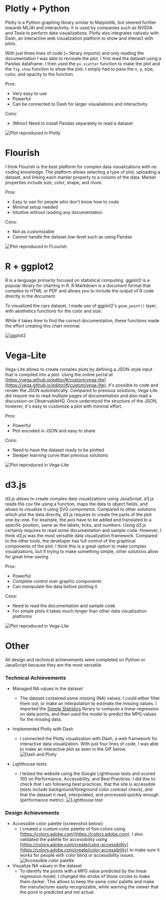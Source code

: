 

# Plotly + Python

Plotly is a Python graphing library similar to Matplotlib, but steered further towards ML/AI and interactivity. It is used by companies such as NVIDIA and Tesla to perform data visualizations. Plotly also integrates natively with Dash, an interactive web visualization platform to show and interact with plots.

With just three lines of code (+ library imports) and only reading the documentation I was able to recreate the plot. I first read the dataset using a Pandas dataframe. I then used the `px.scatter` function to make the plot and the `fig.show` function to show the plot. I simply had to pass the x, y, size, color, and opacity to the function.

Pros:
- Very easy to use
- Powerful
- Can be connected to Dash for larger visualiations and interactivity

Cons:
- (Minor) Need to install Pandas separately to read a dataset

![Plot reproduced in Plotly](plotly%20+%20python/plot.png)

# Flourish

I think Flourish is the best platform for complex data visualizations with no coding knowledge. The platform allows selecting a type of plot, uploading a dataset, and linking each marker property to a column of the data. Marker properties include size, color, shape, and more.

Pros:
- Easy to use for people who don't know how to code
- Minimal setup needed
- Intuitive without reading any documentation

Cons:
- Not as customizable
- Cannot handle the dataset low-level such as using Pandas

![Plot reproduced in FLourish](Flourish/a2-DataVis-5Ways@2x.png)

# R + ggplot2

R is a language primarily focused on statistical computing.
ggplot2 is a popular library for charting in R.
R Markdown is a document format that compiles to HTML or PDF and allows you to include the output of R code directly in the document.

To visualized the cars dataset, I made use of ggplot2's `geom_point()` layer, with aesthetics functions for the color and size.

While it takes time to find the correct documentation, these functions made the effort creating this chart minimal.

![ggplot2](img/ggplot2.png)

# Vega-Lite
Vega-Lite allows to create complex plots by defining a JSON-style input that is compiled into a plot. Using the online portal at [https://vega.github.io/editor/#/custom/vega-lite](https://vega.github.io/editor/#/custom/vega-lite), it's possible to code and render the JSON automatically. Compared to previous solutions, Vega-Lite did require me to read multiple pages of documentation and also read a discussion on ObservableHQ. Once understood the structure of the JSON, however, it's easy to customize a plot with minimal effort.

Pros:
- Powerful
- Plot encoded in JSON and easy to share

Cons:
- Need to have the dataset ready to be plotted
- Steeper learning curve than previous solutions

![Plot reproduced in Vega-Lite](Vega-Lite/visualization.png)

# d3.js
d3.js allows to create complex data visualizations using JavaScript. d3.js reads the csv file using a function, maps the data to object fields, and allows to visualize it using SVG components. Compared to other solutions which plot the data directly, d3.js requires to create the parts of the plot one-by-one. For example, the axis have to be added and translated to a specific position, same as the labels, ticks, and numbers. Using d3.js certainly requires to read some documentation and sample code. However, I think d3.js was the most versatile data visualization framework. Compared to the other tools, the developer has full control of the graphical components of the plot. I think this is a great option to make complex visualizations, but if trying to make something simple, other solutions allow for great time-saving.

Pros:
- Powerful
- Complete control over graphic components
- Can manipulate the data before plotting it

Cons:
- Need to read the documentation and sample code
- For simple plots it takes much longer than other data visualization platforms

![Plot reproduced in Vega-Lite](d3/d3js.png)

# Other
All design and technical achievements were completed on Python or JavaScript because they are the most versatile.
### Technical Achievements
- Managed NA values in the dataset
     - The dataset contained some missing (NA) values. I could either filter them out, or make an interpolation to estimate the missing values. I imported the [Simple Statistics](https://simplestatistics.org) library to compute a linear regression on data points, and then used the model to predict the MPG values for the missing data.
- Implemented Plotly with Dash
    - I connected the Plotly visualization with Dash, a web framework for interactive data visualization. With just four lines of code, I was able to make an interactive plot as seen in the GIF below.
![Dash and Plotly](plotly%20+%20python/dash.gif)

- Lighthouse tests:
    - I tested the website using the Google Lighthouse tests and scored 100 on Performance, Accessibility, and Best Practices. I did this to check that I am following best practices, that the site is accessible (tests include background/foreground color contrast check), and that the dataset it read, interpolated, and processed quickly enough (performance metric).
![Lighthouse test](readme-img/d3js-lighthouse.png)

### Design Achievements
- Accessible color palette (screenshot below):
    - I created a custom color palette of five colors using [https://colors.adobe.com](https://colors.adobe.com). I also validated the palette for accessibility using [https://colors.adobe.com/create/color-accessibility](https://colors.adobe.com/create/color-accessibility) to make sure it works for people with color blind or accessibility issues.
![Accessible color palette](readme-img/color-palette.png)
- Visualize NA values in the dataset
    - To identify the points with a MPG value predicted by the linear regression model, I changed the stroke of those circles to make them darker. This allows to keep the same color palette and make the manufacturer easily recognizable, while warning the viewer that the point is predicted and not actual.